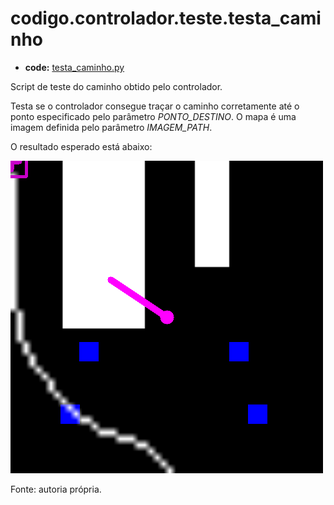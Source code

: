 <a id="codigo-controlador-teste-testa-caminho"></a>

# codigo.controlador.teste.testa_caminho

* **code:**
  [testa_caminho.py](../../../../codigo/controlador/teste/testa_caminho.py)

<a id="module-codigo.controlador.teste.testa_caminho"></a>

Script de teste do caminho obtido pelo controlador.

Testa se o controlador consegue traçar o caminho corretamente até o ponto especificado pelo parâmetro *PONTO_DESTINO*.
O mapa é uma imagem definida pelo parâmetro *IMAGEM_PATH*.

O resultado esperado está abaixo:

![image](../../../../codigo/controlador/img/teste-caminho.png)

Fonte: autoria própria.
